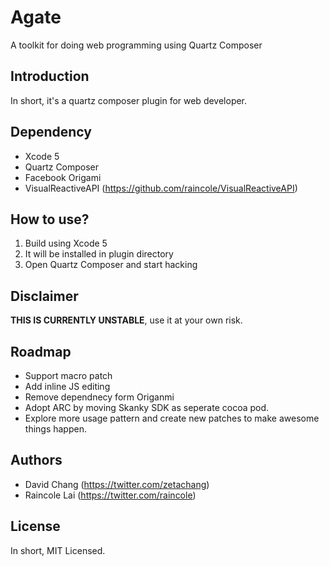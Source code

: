 Agate
=====

A toolkit for doing web programming using Quartz Composer

## Introduction

In short, it's a quartz composer plugin for web developer.

## Dependency

* Xcode 5
* Quartz Composer
* Facebook Origami
* VisualReactiveAPI (https://github.com/raincole/VisualReactiveAPI)

## How to use?

1. Build using Xcode 5
2. It will be installed in plugin directory
3. Open Quartz Composer and start hacking

## Disclaimer

**THIS IS CURRENTLY UNSTABLE**, use it at your own risk. 

## Roadmap

* Support macro patch
* Add inline JS editing
* Remove dependnecy form Origanmi
* Adopt ARC by moving Skanky SDK as seperate cocoa pod.
* Explore more usage pattern and create new patches to make awesome things happen.

## Authors

* David Chang (https://twitter.com/zetachang)
* Raincole Lai (https://twitter.com/raincole)


## License

In short, MIT Licensed.
